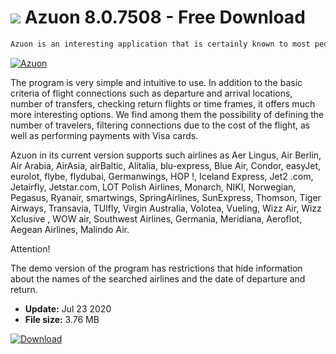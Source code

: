 # ![](https://cdn.softexe.net/static/icon/e/azuon-8138.png) Azuon 8.0.7508  - Free Download

```sh
Azuon is an interesting application that is certainly known to most people who travel frequently. It allows you to search the cheapest air connections between the selected locations in an easy way and taking into account many criteria.
```
[![Azuon](https://gallery.dpcdn.pl/imgc/Tools/57839/g_-_420x350_1.5_-_x20150325145331_0.png)](https://softexe.net/win/hobbies-lifestyle/other/azuon:hpch.html)

The program is very simple and intuitive to use. In addition to the basic criteria of flight connections such as departure and arrival locations, number of transfers, checking return flights or time frames, it offers much more interesting options. We find among them the possibility of defining the number of travelers, filtering connections due to the cost of the flight, as well as performing payments with Visa cards.
 
 Azuon in its current version supports such airlines as Aer Lingus, Air Berlin, Air Arabia, AirAsia, airBaltic, Alitalia, blu-express, Blue Air, Condor, easyJet, eurolot, flybe, flydubai, Germanwings, HOP !, Iceland Express, Jet2 .com, Jetairfly, Jetstar.com, LOT Polish Airlines, Monarch, NIKI, Norwegian, Pegasus, Ryanair, smartwings, SpringAirlines, SunExpress, Thomson, Tiger Airways, Transavia, TUIfly, Virgin Australia, Volotea, Vueling, Wizz Air, Wizz Xclusive , WOW air, Southwest Airlines, Germania, Meridiana, Aeroflot, Aegean Airlines, Malindo Air. 
 
 Attention!
 
 The demo version of the program has restrictions that hide information about the names of the searched airlines and the date of departure and return.


- **Update:** Jul 23 2020
- **File size:** 3.76 MB

[![Download](https://cdn.softexe.net/static/img/download.png)](https://softexe.net/win/hobbies-lifestyle/other/azuon:hpch.html)

